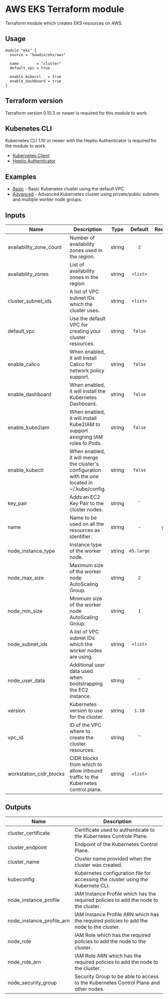 # AWS EKS Terraform module
Terraform module which creates EKS resources on AWS.

## Usage
```hcl
module "eks" {
  source = "howdio/eks/aws"

  name        = "cluster"
  default_vpc = true

  enable_kubectl   = true
  enable_dashboard = true
}
```
## Terraform version
Terraform version 0.10.3 or newer is required for this module to work.

## Kubenetes CLI
Kubernetes CLI 1.10 or newer with the Heptio Authenticator is required for the module to work.

* [Kubernetes Client](https://kubernetes.io/docs/imported/release/notes/#client-binaries)
* [Heptio Authenticator](https://github.com/heptio/authenticator)

## Examples
* [Basic](https://github.com/howdio/terraform-aws-eks/tree/master/examples/basic) - Basic Kubenetes cluster using the default VPC
* [Advanced](https://github.com/howdio/terraform-aws-eks/tree/master/examples/advanced) - Advanced Kubernetes cluster using private/public subnets and multiple worker node groups.

## Inputs

| Name | Description | Type | Default | Required |
|------|-------------|:----:|:-----:|:-----:|
| availability_zone_count | Number of availability zones used in the region. | string | `2` | no |
| availability_zones | List of availability zones in the region | string | `<list>` | no |
| cluster_subnet_ids | A list of VPC subnet IDs which the cluster uses. | string | `<list>` | no |
| default_vpc | Use the default VPC for creating your cluster resources. | string | `false` | no |
| enable_calico | When enabled, it will install Calico for network policy support. | string | `false` | no |
| enable_dashboard | When enabled, it will install the Kubernetes Dashboard. | string | `false` | no |
| enable_kube2iam | When enabled, it will install Kube2IAM to support assigning IAM roles to Pods. | string | `false` | no |
| enable_kubectl | When enabled, it will merge the cluster's configuration with the one located in ~/.kube/config. | string | `false` | no |
| key_pair | Adds an EC2 Key Pair to the cluster nodes. | string | `` | no |
| name | Name to be used on all the resources as identifier. | string | - | yes |
| node_instance_type | Instance type of the worker node. | string | `m5.large` | no |
| node_max_size | Maximum size of the worker node AutoScaling Group. | string | `2` | no |
| node_min_size | Minimum size of the worker node AutoScaling Group. | string | `1` | no |
| node_subnet_ids | A list of VPC subnet IDs which the worker nodes are using. | string | `<list>` | no |
| node_user_data | Additional user data used when bootstrapping the EC2 instance. | string | `` | no |
| version | Kubernetes version to use for the cluster. | string | `1.10` | no |
| vpc_id | ID of the VPC where to create the cluster resources. | string | `` | no |
| workstation_cidr_blocks | CIDR blocks from which to allow inbound traffic to the Kubernetes control plane. | string | `<list>` | no |

## Outputs

| Name | Description |
|------|-------------|
| cluster_certificate | Certificate used to authenticate to the Kubernetes Controle Plane. |
| cluster_endpoint | Endpoint of the Kubernetes Control Plane. |
| cluster_name | Cluster name provided when the cluster was created. |
| kubeconfig | Kubernetes configuration file for accessing the cluster using the Kubernete CLI. |
| node_instance_profile | IAM Instance Profile which has the required policies to add the node to the cluster. |
| node_instance_profile_arn | IAM Instance Profile ARN which has the required policies to add the node to the cluster. |
| node_role | IAM Role which has the required policies to add the node to the cluster. |
| node_role_arn | IAM Role ARN which has the required policies to add the node to the cluster. |
| node_security_group | Security Group to be able to access to the Kubernetes Control Plane and other nodes. |
